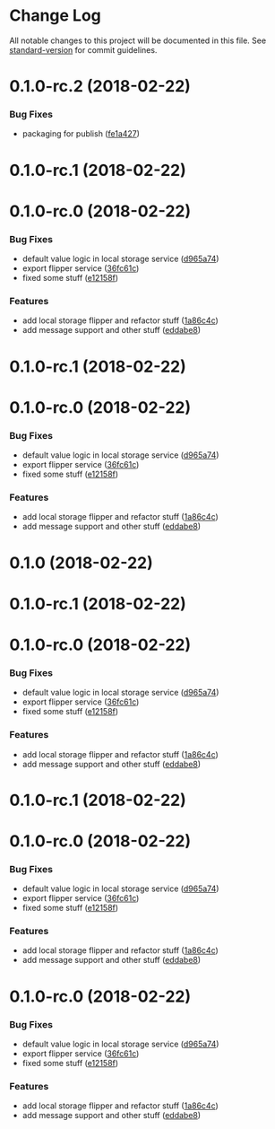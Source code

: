# Change Log

All notable changes to this project will be documented in this file. See [standard-version](https://github.com/conventional-changelog/standard-version) for commit guidelines.

<a name="0.1.0-rc.2"></a>
# 0.1.0-rc.2 (2018-02-22)


### Bug Fixes

* packaging for publish ([fe1a427](https://github.com/ike18t/flipadelphia/commit/fe1a427))



<a name="0.1.0-rc.1"></a>
# 0.1.0-rc.1 (2018-02-22)



<a name="0.1.0-rc.0"></a>
# 0.1.0-rc.0 (2018-02-22)


### Bug Fixes

* default value logic in local storage service ([d965a74](https://github.com/ike18t/flipadelphia/commit/d965a74))
* export flipper service ([36fc61c](https://github.com/ike18t/flipadelphia/commit/36fc61c))
* fixed some stuff ([e12158f](https://github.com/ike18t/flipadelphia/commit/e12158f))


### Features

* add local storage flipper and refactor stuff ([1a86c4c](https://github.com/ike18t/flipadelphia/commit/1a86c4c))
* add message support and other stuff ([eddabe8](https://github.com/ike18t/flipadelphia/commit/eddabe8))



<a name="0.1.0-rc.1"></a>
# 0.1.0-rc.1 (2018-02-22)



<a name="0.1.0-rc.0"></a>
# 0.1.0-rc.0 (2018-02-22)


### Bug Fixes

* default value logic in local storage service ([d965a74](https://github.com/ike18t/flipadelphia/commit/d965a74))
* export flipper service ([36fc61c](https://github.com/ike18t/flipadelphia/commit/36fc61c))
* fixed some stuff ([e12158f](https://github.com/ike18t/flipadelphia/commit/e12158f))


### Features

* add local storage flipper and refactor stuff ([1a86c4c](https://github.com/ike18t/flipadelphia/commit/1a86c4c))
* add message support and other stuff ([eddabe8](https://github.com/ike18t/flipadelphia/commit/eddabe8))



<a name="0.1.0"></a>
# 0.1.0 (2018-02-22)



<a name="0.1.0-rc.1"></a>
# 0.1.0-rc.1 (2018-02-22)



<a name="0.1.0-rc.0"></a>
# 0.1.0-rc.0 (2018-02-22)


### Bug Fixes

* default value logic in local storage service ([d965a74](https://github.com/ike18t/flipadelphia/commit/d965a74))
* export flipper service ([36fc61c](https://github.com/ike18t/flipadelphia/commit/36fc61c))
* fixed some stuff ([e12158f](https://github.com/ike18t/flipadelphia/commit/e12158f))


### Features

* add local storage flipper and refactor stuff ([1a86c4c](https://github.com/ike18t/flipadelphia/commit/1a86c4c))
* add message support and other stuff ([eddabe8](https://github.com/ike18t/flipadelphia/commit/eddabe8))



<a name="0.1.0-rc.1"></a>
# 0.1.0-rc.1 (2018-02-22)



<a name="0.1.0-rc.0"></a>
# 0.1.0-rc.0 (2018-02-22)


### Bug Fixes

* default value logic in local storage service ([d965a74](https://github.com/ike18t/flipadelphia/commit/d965a74))
* export flipper service ([36fc61c](https://github.com/ike18t/flipadelphia/commit/36fc61c))
* fixed some stuff ([e12158f](https://github.com/ike18t/flipadelphia/commit/e12158f))


### Features

* add local storage flipper and refactor stuff ([1a86c4c](https://github.com/ike18t/flipadelphia/commit/1a86c4c))
* add message support and other stuff ([eddabe8](https://github.com/ike18t/flipadelphia/commit/eddabe8))



<a name="0.1.0-rc.0"></a>
# 0.1.0-rc.0 (2018-02-22)


### Bug Fixes

* default value logic in local storage service ([d965a74](https://github.com/ike18t/flipadelphia/commit/d965a74))
* export flipper service ([36fc61c](https://github.com/ike18t/flipadelphia/commit/36fc61c))
* fixed some stuff ([e12158f](https://github.com/ike18t/flipadelphia/commit/e12158f))


### Features

* add local storage flipper and refactor stuff ([1a86c4c](https://github.com/ike18t/flipadelphia/commit/1a86c4c))
* add message support and other stuff ([eddabe8](https://github.com/ike18t/flipadelphia/commit/eddabe8))
